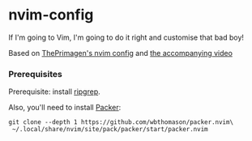 # nvim-config

If I'm going to Vim, I'm going to do it right and customise that bad boy!

Based on [ThePrimagen's nvim config](https://github.com/ThePrimeagen/init.lua) and [the accompanying video](https://www.youtube.com/watch?v=w7i4amO_zaE)

### Prerequisites
Prerequisite: install [ripgrep](https://github.com/BurntSushi/ripgrep).

Also, you'll need to install [Packer](https://github.com/wbthomason/packer.nvim):

```shell
git clone --depth 1 https://github.com/wbthomason/packer.nvim\
 ~/.local/share/nvim/site/pack/packer/start/packer.nvim
```
